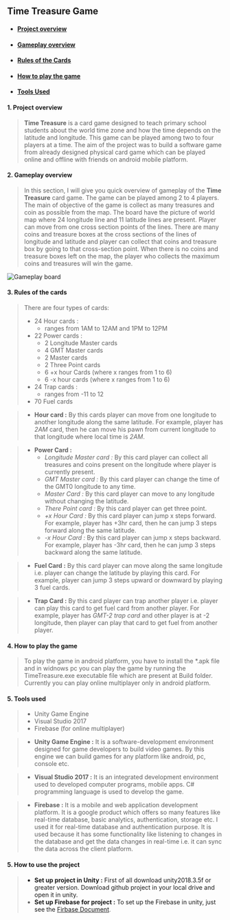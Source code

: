 ## Time Treasure Game ##
* #### [Project overview](#project-overview) ####
* #### [Gameplay overview](#gameplay-overview) ####
* #### [Rules of the Cards](#rules-cards) ####
* #### [How to play the game](#how-to-play-in-platform) ####
* #### [Tools Used](#tools) ####


#### <a name="project-overview"/> 1. Project overview ####
>__Time Treasure__ is a card game designed to teach primary school students about the world time zone and how the time depends on the latitude and longitude. This game can be played among two to four players at a time. The aim of the project was to build a software game from already designed physical card game which can be played online and offline with friends on android mobile platform.

#### <a name="gameplay-overview"/> 2. Gameplay overview ####
>In this section, I will give you quick overview of gameplay of the __Time Treasure__ card game. The game can be played among 2 to 4 players. The main of objective of the game is collect as many treasures and coin as possible from the map. The board have the picture of world map where 24 longitude line and 11 latitude lines are present. Player can move from one cross section points of the lines. There are many coins and treasure boxes at the cross sections of the lines of longitude and latitude and player can collect that coins and treasure box by going to that cross-section point. When there is no coins and treasure boxes left on the map, the player who collects the maximum coins and treasures will win the game.

![Gameplay board](https://firebasestorage.googleapis.com/v0/b/timetreasure-3303a.appspot.com/o/TimeTreasureGameplay.PNG?alt=media&token=76adc322-8823-47f1-8773-618a67af1cef)

#### <a name="rules-cards"/> 3. Rules of the cards ####
>There are four types of cards:
>* 24 Hour cards :
>   * ranges from 1AM to 12AM and 1PM to 12PM
>* 22 Power cards :
>   * 2 Longitude Master cards
>   * 4 GMT Master cards
>   * 2 Master cards
>   * 2 Three Point cards
>   * 6 +x hour Cards (where x ranges from 1 to 6)
>   * 6 -x hour cards (where x ranges from 1 to 6)
>* 24 Trap cards :
>   * ranges from -11 to 12
>* 70 Fuel cards

>* __Hour card :__ By this cards player can move from one longitude to another longitude along the same latitude. For example, player has _2AM_ card, then he can move his pawn from current longitude to that longitude where local time is _2AM_.

>* __Power Card :__
>   * _Longitude Master card :_ By this card player can collect all treasures and coins present on the longitude where player is currently present.
>   * _GMT Master card :_ By this card player can change the time of the GMT0 longitude to any time.
>   * _Master Card :_ By this card player can move to any longitude without changing the latitude.
>   * _There Point card :_ By this card player can get three point.
>   * _+x Hour Card :_ By this card player can jump x steps forward. For example, player has +3hr card, then he can jump 3 steps forward along the same latitude.
>   * _-x Hour Card :_ By this card player can jump x steps backward. For example, player has -3hr card, then he can jump 3 steps backward along the same latitude.

>* __Fuel Card :__ By this card player can move along the same longitude i.e. player can change the latitude by playing this card. For example, player can jump 3 steps upward or downward by playing 3 fuel cards.

>* __Trap Card :__ By this card player can trap another player i.e. player can play this card to get fuel card from another player. For example, player has _GMT-2 trap card_ and other player is at -2 longitude, then player can play that card to get fuel from another player.


#### <a name="how-to-play-in-platform"/> 4. How to play the game ####
>To play the game in android platform, you have to install the \*.apk file  and in widnows pc you can play the game by running the TimeTreasure.exe executable file which are present at Build folder. Currently you can play online multiplayer only in android platform.

#### <a name="tools"/> 5. Tools used ####
>
>  * Unity Game Engine
>  * Visual Studio 2017
>  * Firebase (for online multiplayer)

>  * __Unity Game Engine :__ It is a software-development environment designed for game developers to build video games. By this engine we can build games for any platform like android, pc, console etc.

>  * __Visual Studio 2017 :__ It is an integrated development environment used to developed computer programs, mobile apps. C# programming language is used to develop the game.

>  * __Firebase :__ It is a mobile and web application development platform. It is a google product which offers so many features like real-time database, basic analytics, authentication, storage etc. I used it for real-time database and authentication purpose.
It is used because it has some functionality like listening to changes in the database and get the data changes in real-time i.e. it can sync the data across the client platform.

#### <a name="how-to-use"/> 5. How to use the project ####
> * __Set up project in Unity :__ First of all download unity2018.3.5f or greater version. Download github project in your local drive and open it in unity.
> * __Set up Firebase for project :__ To set up the Firebase in unity, just see the [Firbase Document](https://firebase.google.com/docs/unity/setup).
